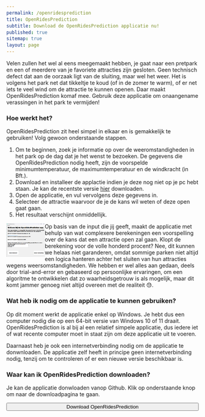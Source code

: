 ```yaml
---
permalink: /openridesprediction
title: OpenRidesPrediction
subtitle: Download de OpenRidesPrediction applicatie nu!
published: true
sitemap: true
layout: page
---
```


<html>
<head>
<script id="Cookiebot" src="https://consent.cookiebot.com/uc.js" data-cbid="c28446f3-a71f-463a-aa45-61d022871281" data-blockingmode="auto" type="text/javascript"></script>

<!-- Google tag (gtag.js) -->
<script async src="https://www.googletagmanager.com/gtag/js?id=G-2VNWEQRXBG"></script>
<script>
  window.dataLayer = window.dataLayer || [];
  function gtag(){dataLayer.push(arguments);}
  gtag('js', new Date());

  gtag('config', 'G-2VNWEQRXBG');
</script>

</head>

<body>
<p>Velen zullen het wel al eens meegemaakt hebben, je gaat naar een pretpark en een of meerdere van je favoriete attracties zijn gesloten. Geen technisch defect dat aan de oorzaak ligt van de sluiting, maar wel het weer. Het is volgens het park net dat tikkeltje te koud (of in de zomer te warm), of er net iets te veel wind om de attractie te kunnen openen. Daar maakt OpenRidesPrediction komaf mee. Gebruik deze applicatie om onaangename verassingen in het park te vermijden!</p>

<h3>Hoe werkt het?</h3>
<p>OpenRidesPrediction zit heel simpel in elkaar en is gemakkelijk te gebruiken! Volg gewoon onderstaande stappen.</p>

<ol>
<li>Om te beginnen, zoek je informatie op over de weeromstandigheden in het park op de dag dat je het wenst te bezoeken. De gegevens die OpenRidesPrediction nodig heeft, zijn de voorspelde minimumtemperatuur, de maximumtemperatuur en de windkracht (in Bft.).</li>
<li>Download en installeer de applactie indien je deze nog niet op je pc hebt staan. Je kan de recentste versie <a href="https://github.com/fury106/OpenRidesPrediction/releases/latest" target="_blank">hier</a> downloaden.</li>
<li>Open de applicatie, en vul vervolgens deze gegevens in.</li>
<li>Selecteer de attractie waarvoor de je de kans wil weten of deze open gaat gaan.</li>
<li>Het resultaat verschijnt onmiddellijk.</li>
</ol>

<p><img src="/img/openridesprediction.png" alt="Screenshot OpenRidesPrediction" style="float:left;width:20%;">Op basis van de input die jij geeft, maakt de applicatie met behulp van wat complexere berekeningen een voorspelling over de kans dat een attractie open zal gaan. Klopt de berekening voor de volle honderd procent? Nee, dit kunnen we helaas niet garanderen, omdat sommige parken niet altijd een logica hanteren achter het sluiten van hun attracties wegens weersomstandigheden. We hebben er wel alles aan gedaan, deels door trial-and-error en gebaseerd op persoonlijke ervaringen, om een algoritme te ontwikkelen dat zo waarheidsgetrouw is als mogelijk, maar dit komt jammer genoeg niet altijd overeen met de realiteit &#x1F613;.</p>

<h3>Wat heb ik nodig om de applicatie te kunnen gebruiken?</h3>

<p> Op dit moment werkt de applicatie enkel op Windows. Je hebt dus een computer nodig die op een 64-bit versie van Windows 10 of 11 draait. OpenRidesPrediction is al bij al een relatief simpele applicatie, dus iedere iet of wat recente computer moet in staat zijn om deze applicatie uit te voeren.</p>
<p> Daarnaast heb je ook een internetverbinding nodig om de applicatie te donwnloaden. De applicatie zelf heeft in principe geen internetverbinding nodig, tenzij om te controleren of er een nieuwe versie beschikbaar is.</p>

<h3>Waar kan ik OpenRidesPrediction downloaden?</h3>

<p>Je kan de applicatie donwloaden vanop Github. Klik op onderstaande knop om naar de downloadpagina te gaan.</p>

<a href="https://github.com/fury106/OpenRidesPrediction/releases/latest" target="_blank"><button class="btn" style="width:100%"><i class="fa fa-download"></i> Download OpenRidesPrediction</button></a>
</body>
</html>